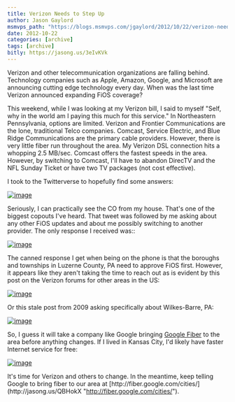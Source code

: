 ```yaml
---
title: Verizon Needs to Step Up
author: Jason Gaylord
msmvps_path: "https://blogs.msmvps.com/jgaylord/2012/10/22/verizon-needs-to-step-up/"
date: 2012-10-22
categories: [archive]
tags: [archive]
bitly: https://jasong.us/3eIvKVk
---
```


Verizon and other telecommunication organizations are falling behind. Technology companies such as Apple, Amazon, Google, and Microsoft are announcing cutting edge technology every day. When was the last time Verizon announced expanding FiOS coverage?

This weekend, while I was looking at my Verizon bill, I said to myself "Self, why in the world am I paying this much for this service." In Northeastern Pennsylvania, options are limited. Verizon and Frontier Communications are the lone, traditional Telco companies. Comcast, Service Electric, and Blue Ridge Communications are the primary cable providers. However, there is very little fiber run throughout the area. My Verizon DSL connection hits a whopping 2.5 MB/sec. Comcast offers the fastest speeds in the area. However, by switching to Comcast, I'll have to abandon DirecTV and the NFL Sunday Ticket or have two TV packages (not cost effective).

I took to the Twitterverse to hopefully find some answers:

[![image](http://jasongaylord.com/Media/Default/Windows-Live-Writer/Verizon-Needs-to-Learn-from-Apple-Amazon_8215/image_thumb.png "image")](http://jasongaylord.com/Media/Default/Windows-Live-Writer/Verizon-Needs-to-Learn-from-Apple-Amazon_8215/image_2.png)

Seriously, I can practically see the CO from my house. That's one of the biggest copouts I've heard. That tweet was followed by me asking about any other FiOS updates and about me possibly switching to another provider. The only response I received was::

[![image](http://jasongaylord.com/Media/Default/Windows-Live-Writer/Verizon-Needs-to-Learn-from-Apple-Amazon_8215/image_thumb_1.png "image")](http://jasongaylord.com/Media/Default/Windows-Live-Writer/Verizon-Needs-to-Learn-from-Apple-Amazon_8215/image_4.png)

The canned response I get when being on the phone is that the boroughs and townships in Luzerne County, PA need to approve FiOS first. However, it appears like they aren't taking the time to reach out as is evident by this post on the Verizon forums for other areas in the US:

[![image](http://jasongaylord.com/Media/Default/Windows-Live-Writer/Verizon-Needs-to-Learn-from-Apple-Amazon_8215/image_thumb_2.png "image")](http://jasongaylord.com/Media/Default/Windows-Live-Writer/Verizon-Needs-to-Learn-from-Apple-Amazon_8215/image_6.png)

Or this stale post from 2009 asking specifically about Wilkes-Barre, PA:

[![image](http://jasongaylord.com/Media/Default/Windows-Live-Writer/Verizon-Needs-to-Learn-from-Apple-Amazon_8215/image_thumb_3.png "image")](http://jasongaylord.com/Media/Default/Windows-Live-Writer/Verizon-Needs-to-Learn-from-Apple-Amazon_8215/image_8.png)

So, I guess it will take a company like Google bringing [Google Fiber](http://jasong.us/QBGTam) to the area before anything changes. If I lived in Kansas City, I'd likely have faster Internet service for free:

[![image](http://jasongaylord.com/Media/Default/Windows-Live-Writer/Verizon-Needs-to-Learn-from-Apple-Amazon_8215/image_thumb_4.png "image")](http://jasongaylord.com/Media/Default/Windows-Live-Writer/Verizon-Needs-to-Learn-from-Apple-Amazon_8215/image_10.png)

It's time for Verizon and others to change. In the meantime, keep telling Google to bring fiber to our area at [](http://fiber.google.com/cities/ "http://fiber.google.com/cities/")[http://fiber.google.com/cities/](http://jasong.us/QBHokX "http://fiber.google.com/cities/").